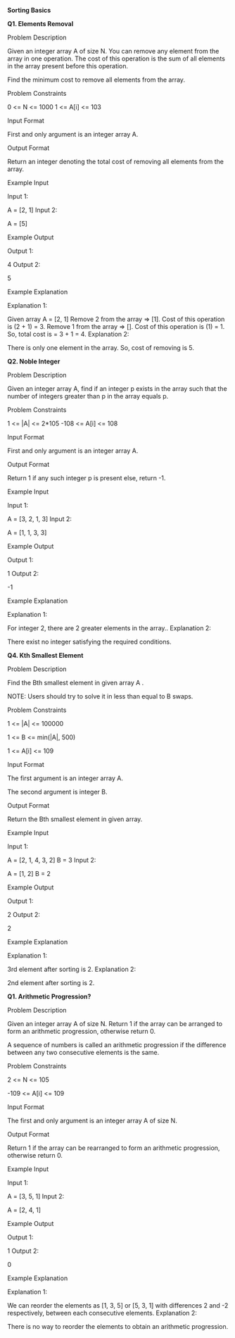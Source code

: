 **Sorting Basics**

**Q1. Elements Removal**

Problem Description

Given an integer array A of size N. You can remove any element from the array in one operation.
The cost of this operation is the sum of all elements in the array present before this operation.

Find the minimum cost to remove all elements from the array.



Problem Constraints

0 <= N <= 1000
1 <= A[i] <= 103



Input Format

First and only argument is an integer array A.



Output Format

Return an integer denoting the total cost of removing all elements from the array.



Example Input

Input 1:

 A = [2, 1]
Input 2:

 A = [5]


Example Output

Output 1:

 4
Output 2:

 5


Example Explanation

Explanation 1:

 Given array A = [2, 1]
 Remove 2 from the array => [1]. Cost of this operation is (2 + 1) = 3.
 Remove 1 from the array => []. Cost of this operation is (1) = 1.
 So, total cost is = 3 + 1 = 4.
Explanation 2:

 There is only one element in the array. So, cost of removing is 5.


 **Q2. Noble Integer**

 Problem Description

Given an integer array A, find if an integer p exists in the array such that the number of integers greater than p in the array equals p.



Problem Constraints

1 <= |A| <= 2*105
-108 <= A[i] <= 108


Input Format

First and only argument is an integer array A.



Output Format

Return 1 if any such integer p is present else, return -1.



Example Input

Input 1:

 A = [3, 2, 1, 3]
Input 2:

 A = [1, 1, 3, 3]


Example Output

Output 1:

 1
Output 2:

 -1


Example Explanation

Explanation 1:

 For integer 2, there are 2 greater elements in the array..
Explanation 2:

 There exist no integer satisfying the required conditions.

**Q4. Kth Smallest Element**

Problem Description

Find the Bth smallest element in given array A .

NOTE: Users should try to solve it in less than equal to B swaps.



Problem Constraints

1 <= |A| <= 100000

1 <= B <= min(|A|, 500)

1 <= A[i] <= 109



Input Format

The first argument is an integer array A.

The second argument is integer B.



Output Format

Return the Bth smallest element in given array.



Example Input

Input 1:

A = [2, 1, 4, 3, 2]
B = 3
Input 2:

A = [1, 2]
B = 2


Example Output

Output 1:

 2
Output 2:

 2


Example Explanation

Explanation 1:

 3rd element after sorting is 2.
Explanation 2:

 2nd element after sorting is 2.


**Q1. Arithmetic Progression?**

Problem Description

Given an integer array A of size N. Return 1 if the array can be arranged to form an arithmetic progression, otherwise return 0.

A sequence of numbers is called an arithmetic progression if the difference between any two consecutive elements is the same.



Problem Constraints

2 <= N <= 105

-109 <= A[i] <= 109



Input Format

The first and only argument is an integer array A of size N.



Output Format

Return 1 if the array can be rearranged to form an arithmetic progression, otherwise return 0.



Example Input

Input 1:

 A = [3, 5, 1]
Input 2:

 A = [2, 4, 1]


Example Output

Output 1:

 1
Output 2:

 0


Example Explanation

Explanation 1:

 We can reorder the elements as [1, 3, 5] or [5, 3, 1] with differences 2 and -2 respectively, between each consecutive elements.
Explanation 2:

 There is no way to reorder the elements to obtain an arithmetic progression.

